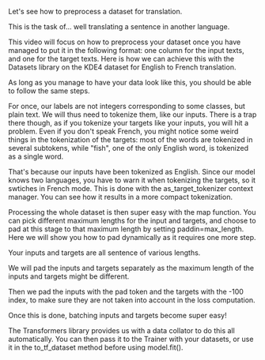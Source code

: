 Let's see how to preprocess a dataset for translation.

This is the task of... well translating a sentence in another language.

This video will focus on how to preprocess your dataset once you have managed to put it in the following format: one column for the input texts, and one for the target texts. Here is how we can achieve this with the Datasets library on the KDE4 dataset for English to French translation.

As long as you manage to have your data look like this, you should be able to follow the same steps.

For once, our labels are not integers corresponding to some classes, but plain text. We will thus need to tokenize them, like our inputs. There is a trap there though, as if you tokenize your targets like your inputs, you will hit a problem. Even if you don't speak French, you might notice some weird things in the tokenization of the targets: most of the words are tokenized in several subtokens, while "fish", one of the only English word, is tokenized as a single word.

That's because our inputs have been tokenized as English. Since our model knows two languages, you have to warn it when tokenizing the targets, so it swtiches in French mode. This is done with the as_target_tokenizer context manager. You can see how it results in a more compact tokenization.

Processing the whole dataset is then super easy with the map function. You can pick different maximum lengths for the input and targets, and choose to pad at this stage to that maximum length by setting paddin=max_length. Here we will show you how to pad dynamically as it requires one more step.

Your inputs and targets are all sentence of various lengths.

We will pad the inputs and targets separately as the maximum length of the inputs and targets might be different.

Then we pad the inputs with the pad token and the targets with the -100 index, to make sure they are not taken into account in the loss computation.

Once this is done, batching inputs and targets become super easy!

The Transformers library provides us with a data collator to do this all automatically. You can then pass it to the Trainer with your datasets, or use it in the to_tf_dataset method before using model.fit().